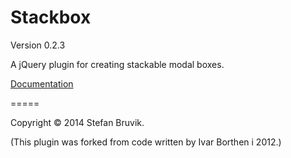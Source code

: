 Stackbox 
========

Version 0.2.3

A jQuery plugin for creating stackable modal boxes.

[Documentation](http://stefan.codes/stackbox.html "Stackbox Documentation")



=====

Copyright © 2014 Stefan Bruvik.

(This plugin was forked from code written by Ivar Borthen i 2012.)
